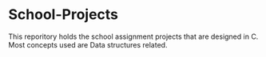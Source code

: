 # School-Projects

This reporitory holds the school assignment projects that are designed in C.
Most concepts used are Data structures related.
